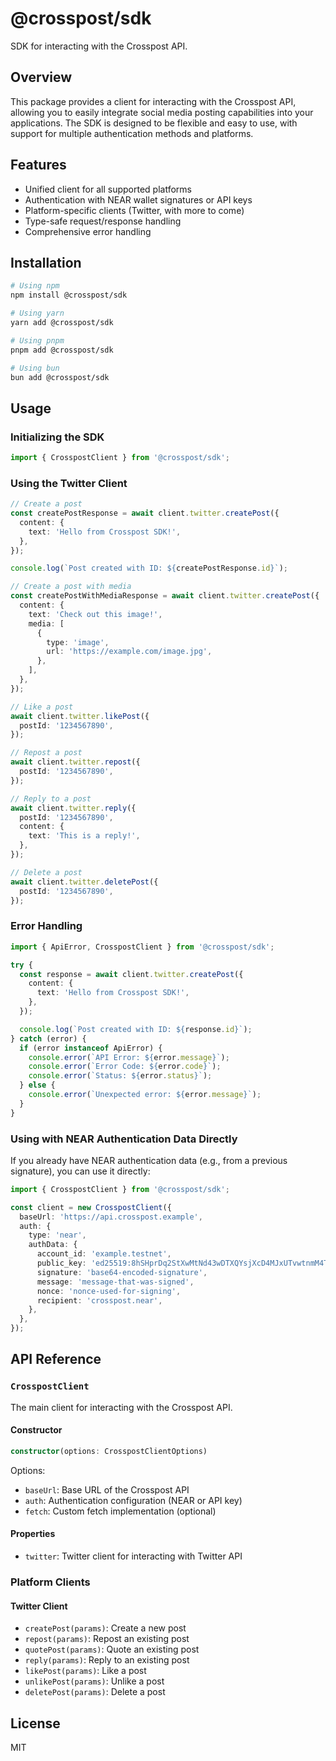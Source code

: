 # @crosspost/sdk

SDK for interacting with the Crosspost API.

## Overview

This package provides a client for interacting with the Crosspost API, allowing you to easily
integrate social media posting capabilities into your applications. The SDK is designed to be
flexible and easy to use, with support for multiple authentication methods and platforms.

## Features

- Unified client for all supported platforms
- Authentication with NEAR wallet signatures or API keys
- Platform-specific clients (Twitter, with more to come)
- Type-safe request/response handling
- Comprehensive error handling

## Installation

```bash
# Using npm
npm install @crosspost/sdk

# Using yarn
yarn add @crosspost/sdk

# Using pnpm
pnpm add @crosspost/sdk

# Using bun
bun add @crosspost/sdk
```

## Usage

### Initializing the SDK

```typescript
import { CrosspostClient } from '@crosspost/sdk';
```

### Using the Twitter Client

```typescript
// Create a post
const createPostResponse = await client.twitter.createPost({
  content: {
    text: 'Hello from Crosspost SDK!',
  },
});

console.log(`Post created with ID: ${createPostResponse.id}`);

// Create a post with media
const createPostWithMediaResponse = await client.twitter.createPost({
  content: {
    text: 'Check out this image!',
    media: [
      {
        type: 'image',
        url: 'https://example.com/image.jpg',
      },
    ],
  },
});

// Like a post
await client.twitter.likePost({
  postId: '1234567890',
});

// Repost a post
await client.twitter.repost({
  postId: '1234567890',
});

// Reply to a post
await client.twitter.reply({
  postId: '1234567890',
  content: {
    text: 'This is a reply!',
  },
});

// Delete a post
await client.twitter.deletePost({
  postId: '1234567890',
});
```

### Error Handling

```typescript
import { ApiError, CrosspostClient } from '@crosspost/sdk';

try {
  const response = await client.twitter.createPost({
    content: {
      text: 'Hello from Crosspost SDK!',
    },
  });

  console.log(`Post created with ID: ${response.id}`);
} catch (error) {
  if (error instanceof ApiError) {
    console.error(`API Error: ${error.message}`);
    console.error(`Error Code: ${error.code}`);
    console.error(`Status: ${error.status}`);
  } else {
    console.error(`Unexpected error: ${error.message}`);
  }
}
```

### Using with NEAR Authentication Data Directly

If you already have NEAR authentication data (e.g., from a previous signature), you can use it
directly:

```typescript
import { CrosspostClient } from '@crosspost/sdk';

const client = new CrosspostClient({
  baseUrl: 'https://api.crosspost.example',
  auth: {
    type: 'near',
    authData: {
      account_id: 'example.testnet',
      public_key: 'ed25519:8hSHprDq2StXwMtNd43wDTXQYsjXcD4MJxUTvwtnmM4T',
      signature: 'base64-encoded-signature',
      message: 'message-that-was-signed',
      nonce: 'nonce-used-for-signing',
      recipient: 'crosspost.near',
    },
  },
});
```

## API Reference

### `CrosspostClient`

The main client for interacting with the Crosspost API.

#### Constructor

```typescript
constructor(options: CrosspostClientOptions)
```

Options:

- `baseUrl`: Base URL of the Crosspost API
- `auth`: Authentication configuration (NEAR or API key)
- `fetch`: Custom fetch implementation (optional)

#### Properties

- `twitter`: Twitter client for interacting with Twitter API

### Platform Clients

#### Twitter Client

- `createPost(params)`: Create a new post
- `repost(params)`: Repost an existing post
- `quotePost(params)`: Quote an existing post
- `reply(params)`: Reply to an existing post
- `likePost(params)`: Like a post
- `unlikePost(params)`: Unlike a post
- `deletePost(params)`: Delete a post

## License

MIT
